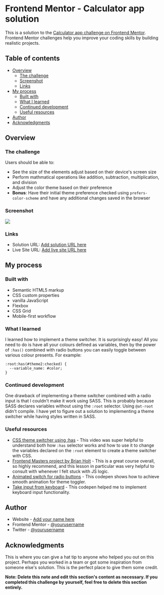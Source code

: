 # Frontend Mentor - Calculator app solution

This is a solution to the [Calculator app challenge on Frontend Mentor](https://www.frontendmentor.io/challenges/calculator-app-9lteq5N29). Frontend Mentor challenges help you improve your coding skills by building realistic projects. 

## Table of contents

- [Overview](#overview)
  - [The challenge](#the-challenge)
  - [Screenshot](#screenshot)
  - [Links](#links)
- [My process](#my-process)
  - [Built with](#built-with)
  - [What I learned](#what-i-learned)
  - [Continued development](#continued-development)
  - [Useful resources](#useful-resources)
- [Author](#author)
- [Acknowledgments](#acknowledgments)


## Overview

### The challenge

Users should be able to:

- See the size of the elements adjust based on their device's screen size
- Perform mathmatical operations like addition, subtraction, multiplication, and division
- Adjust the color theme based on their preference
- **Bonus**: Have their initial theme preference checked using `prefers-color-scheme` and have any additional changes saved in the browser

### Screenshot

![](./screenshot.jpg)


### Links

- Solution URL: [Add solution URL here](https://your-solution-url.com)
- Live Site URL: [Add live site URL here](https://your-live-site-url.com)

## My process

### Built with

- Semantic HTML5 markup
- CSS custom properties
- vanilla JavaScript
- Flexbox
- CSS Grid
- Mobile-first workflow

### What I learned

I learned how to implement a theme switcher. It is surprisingly easy! All you need to do is have all your colours defined as variables, then by the power of `:has()` combined with radio buttons you can easily toggle between various colour presents. For example:
```
:root:has(#theme2:checked) {
  --variable_name: #color;
}
```

### Continued development

One drawback of implementing a theme switcher combined with a radio input is that I couldn't make it work using SASS. This is probably because SASS declares variables without using the `:root` selector. Using `@at-root` didn't compile. I have yet to figure out a solution to implementing a theme switcher while having styles written in SASS.

### Useful resources

- [CSS theme switcher using :has](https://www.youtube.com/watch?v=fyuao3G-2qg&ab_channel=KevinPowell) - This video was super helpful to understand both how `:has` selector works and how to use it to change the variables declared on the `:root` element to create a theme switcher with CSS.
- [Frontend Masters project by Brian Holt](https://btholt.github.io/complete-intro-to-web-dev-v3/lessons/putting-it-all-together/project) - This is a great course overall, so highly recommend, and this lesson in particular was very helpful to consult with whenever I felt stuck with JS logic.
- [Animated switch for radio buttons](https://p.bdir.in/demo/Animated-switch-for-radio-buttons-css-only/12042) - This codepen shows how to achieve smooth animation for theme toggler.
- [Take input from keyboard](https://codepen.io/thecountgs/pen/JReGNR) - This codepen helped me to implement keyboard input functionality.

## Author

- Website - [Add your name here](https://www.your-site.com)
- Frontend Mentor - [@yourusername](https://www.frontendmentor.io/profile/yourusername)
- Twitter - [@yourusername](https://www.twitter.com/yourusername)


## Acknowledgments

This is where you can give a hat tip to anyone who helped you out on this project. Perhaps you worked in a team or got some inspiration from someone else's solution. This is the perfect place to give them some credit.

**Note: Delete this note and edit this section's content as necessary. If you completed this challenge by yourself, feel free to delete this section entirely.**

